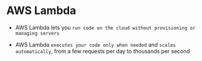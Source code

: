 # AWS Lambda

- AWS Lambda lets you `run code on the cloud without provisioning or managing servers`

- AWS Lambda `executes your code only when needed` and `scales automatically`, from a few requests per day to thousands per second
